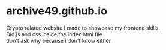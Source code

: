 # archive49.github.io
Crypto related website I made to showcase my frontend skills.  
Did js and css inside the index.html file  
don't ask why because i don't know either
